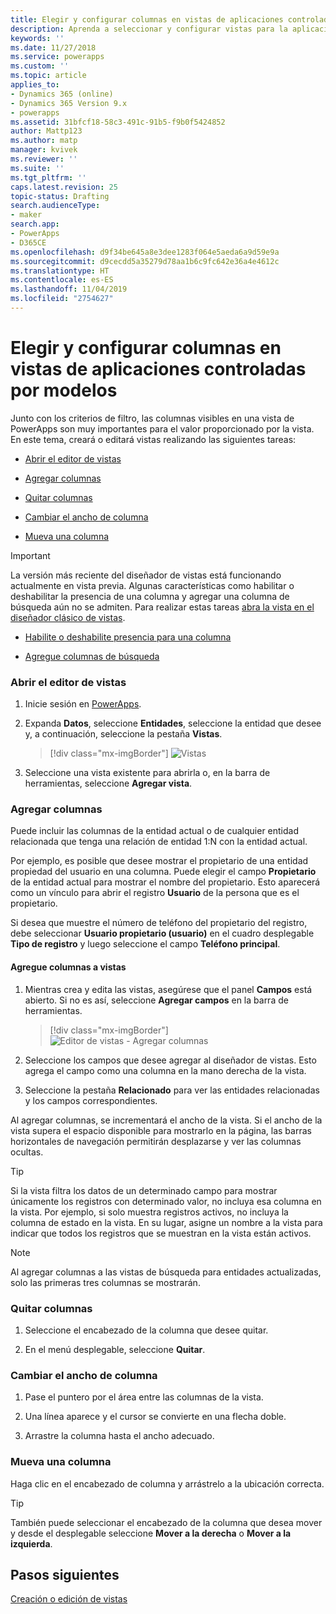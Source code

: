 ```yaml
---
title: Elegir y configurar columnas en vistas de aplicaciones controladas por modelos en PowerApps | MicrosoftDocs
description: Aprenda a seleccionar y configurar vistas para la aplicación
keywords: ''
ms.date: 11/27/2018
ms.service: powerapps
ms.custom: ''
ms.topic: article
applies_to:
- Dynamics 365 (online)
- Dynamics 365 Version 9.x
- powerapps
ms.assetid: 31bfcf18-58c3-491c-91b5-f9b0f5424852
author: Mattp123
ms.author: matp
manager: kvivek
ms.reviewer: ''
ms.suite: ''
ms.tgt_pltfrm: ''
caps.latest.revision: 25
topic-status: Drafting
search.audienceType:
- maker
search.app:
- PowerApps
- D365CE
ms.openlocfilehash: d9f34be645a8e3dee1283f064e5aeda6a9d59e9a
ms.sourcegitcommit: d9cecdd5a35279d78aa1b6c9fc642e36a4e4612c
ms.translationtype: HT
ms.contentlocale: es-ES
ms.lasthandoff: 11/04/2019
ms.locfileid: "2754627"
---
```

# <a name="choose-and-configure-columns-in-model-driven-app-views"></a>Elegir y configurar columnas en vistas de aplicaciones controladas por modelos

<a name="BKMK_ChooseAndConfigureColumns"></a>   

 Junto con los criterios de filtro, las columnas visibles en una vista de PowerApps son muy importantes para el valor proporcionado por la vista. En este tema, creará o editará vistas realizando las siguientes tareas:  

-   [Abrir el editor de vistas](choose-and-configure-columns.md#open-the-view-editor)  
   
-   [Agregar columnas](choose-and-configure-columns.md#BKMK_AddColumns)  
  
-   [Quitar columnas](choose-and-configure-columns.md#BKMK_RemoveColumns)  
  
-   [Cambiar el ancho de columna](choose-and-configure-columns.md#BKMK_ChangeColumnWidth)  
  
-   [Mueva una columna](choose-and-configure-columns.md#BKMK_MoveAColumns)  
    
  > [!IMPORTANT]
  > La versión más reciente del diseñador de vistas está funcionando actualmente en vista previa. Algunas características como habilitar o deshabilitar la presencia de una columna y agregar una columna de búsqueda aún no se admiten. Para realizar estas tareas [abra la vista en el diseñador clásico de vistas](/dynamics365/customer-engagement/customize/create-and-edit-views#open-the-classic-view-designer).
  >  -   [Habilite o deshabilite presencia para una columna](/dynamics365/customer-engagement/customize/choose-and-configure-columns#BKMK_EnableOrDisablePresence)  
  >
  >  -   [Agregue columnas de búsqueda](/dynamics365/customer-engagement/customize/choose-and-configure-columns#BKMK_AddFindColumns) 



### <a name="open-the-view-editor"></a>Abrir el editor de vistas

1.  Inicie sesión en [PowerApps](https://make.powerapps.com/?utm_source=padocs&utm_medium=linkinadoc&utm_campaign=referralsfromdoc).  

2.  Expanda **Datos**, seleccione **Entidades**, seleccione la entidad que desee y, a continuación, seleccione la pestaña **Vistas**. 

    > [!div class="mx-imgBorder"] 
    > ![Vistas](media/available-views.png)

3. Seleccione una vista existente para abrirla o, en la barra de herramientas, seleccione **Agregar vista**. 

<a name="BKMK_AddColumns"></a>   
### <a name="add-columns"></a>Agregar columnas  
 Puede incluir las columnas de la entidad actual o de cualquier entidad relacionada que tenga una relación de entidad 1:N con la entidad actual.  
  
 Por ejemplo, es posible que desee mostrar el propietario de una entidad propiedad del usuario en una columna. Puede elegir el campo **Propietario** de la entidad actual para mostrar el nombre del propietario. Esto aparecerá como un vínculo para abrir el registro **Usuario** de la persona que es el propietario.  
  
 Si desea que muestre el número de teléfono del propietario del registro, debe seleccionar **Usuario propietario (usuario)** en el cuadro desplegable **Tipo de registro** y luego seleccione el campo **Teléfono principal**.  
  
#### <a name="add-columns-to-views"></a>Agregue columnas a vistas  
  
1.  Mientras crea y edita las vistas, asegúrese que el panel **Campos** está abierto. Si no es así, seleccione **Agregar campos** en la barra de herramientas. 

    > [!div class="mx-imgBorder"] 
    > ![Editor de vistas - Agregar columnas](media/fields-drawer-view-designer.png)

2.  Seleccione los campos que desee agregar al diseñador de vistas. Esto agrega el campo como una columna en la mano derecha de la vista.

3.  Seleccione la pestaña **Relacionado** para ver las entidades relacionadas y los campos correspondientes.
  
 Al agregar columnas, se incrementará el ancho de la vista. Si el ancho de la vista supera el espacio disponible para mostrarlo en la página, las barras horizontales de navegación permitirán desplazarse y ver las columnas ocultas.  
  
> [!TIP]
>  Si la vista filtra los datos de un determinado campo para mostrar únicamente los registros con determinado valor, no incluya esa columna en la vista. Por ejemplo, si solo muestra registros activos, no incluya la columna de estado en la vista. En su lugar, asigne un nombre a la vista para indicar que todos los registros que se muestran en la vista están activos.  
  
> [!NOTE]
>  Al agregar columnas a las vistas de búsqueda para entidades actualizadas, solo las primeras tres columnas se mostrarán.  
  
<a name="BKMK_RemoveColumns"></a>   
### <a name="remove-columns"></a>Quitar columnas  
  
1.  Seleccione el encabezado de la columna que desee quitar.  
  
2.  En el menú desplegable, seleccione **Quitar**.  
  
<a name="BKMK_ChangeColumnWidth"></a>   
### <a name="change-column-width"></a>Cambiar el ancho de columna  
  
1.  Pase el puntero por el área entre las columnas de la vista.  
  
2.  Una línea aparece y el cursor se convierte en una flecha doble.  
  
3.  Arrastre la columna hasta el ancho adecuado.  
  
<a name="BKMK_MoveAColumns"></a>   
### <a name="move-a-column"></a>Mueva una columna  
  
Haga clic en el encabezado de columna y arrástrelo a la ubicación correcta.
  
> [!TIP]
>   También puede seleccionar el encabezado de la columna que desea mover y desde el desplegable seleccione **Mover a la derecha** o **Mover a la izquierda**.  


  
## <a name="next-steps"></a>Pasos siguientes
[Creación o edición de vistas](create-edit-views.md)
